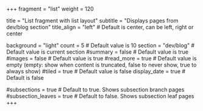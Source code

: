 +++
fragment = "list"
weight = 120

title = "List fragment with list layout"
subtitle = "Displays pages from dev/blog section"
title_align = "left" # Default is center, can be left, right or center

background = "light"
count = 5 # Default value is 10
section = "dev/blog" # Default value is current section
#summary = false # Default value is true
#images = false # Default value is true
#read_more = true # Default value is empty (empty: show when content is truncated, false to never show, true to always show)
#tiled = true # Default value is false
display_date = true # Default is false

#subsections = true # Default to true. Shows subsection branch pages
#subsection_leaves = true # Default to false. Shows subsection leaf pages
+++
